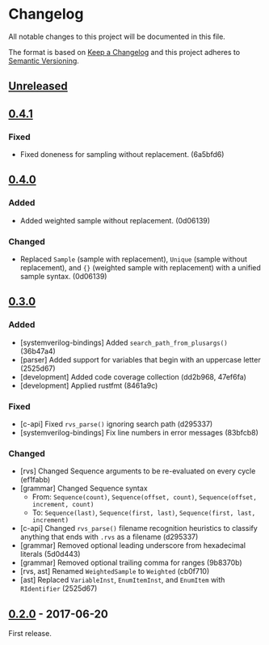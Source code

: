 # Changelog

All notable changes to this project will be documented in this file.

The format is based on [Keep a Changelog](http://keepachangelog.com/en/1.0.0/)
and this project adheres to [Semantic Versioning](http://semver.org/spec/v2.0.0.html).

## [Unreleased]

## [0.4.1]

### Fixed

* Fixed doneness for sampling without replacement. (6a5bfd6)

## [0.4.0]

### Added

* Added weighted sample without replacement. (0d06139)

### Changed

* Replaced `Sample` (sample with replacement), `Unique` (sample without
  replacement), and `{}` (weighted sample with replacement) with a unified
  sample syntax. (0d06139)

## [0.3.0]

### Added

* [systemverilog-bindings] Added `search_path_from_plusargs()` (36b47a4)
* [parser] Added support for variables that begin with an uppercase
  letter (2525d67)
* [development] Added code coverage collection (dd2b968, 47ef6fa)
* [development] Applied rustfmt (8461a9c)

### Fixed

* [c-api] Fixed `rvs_parse()` ignoring search path (d295337)
* [systemverilog-bindings] Fix line numbers in error messages (83bfcb8)

### Changed

* [rvs] Changed Sequence arguments to be re-evaluated on every cycle (ef1fabb)
* [grammar] Changed Sequence syntax
  * From: `Sequence(count)`, `Sequence(offset, count)`, `Sequence(offset,
    increment, count)`
  * To: `Sequence(last)`, `Sequence(first, last)`, `Sequence(first, last,
    increment)`
* [c-api] Changed `rvs_parse()` filename recognition heuristics to classify
  anything that ends with `.rvs` as a filename (d295337)
* [grammar] Removed optional leading underscore from hexadecimal
  literals (5d0d443)
* [grammar] Removed optional trailing comma for ranges (9b8370b)
* [rvs, ast] Renamed `WeightedSample` to `Weighted` (cb0f710)
* [ast] Replaced `VariableInst`, `EnumItemInst`, and `EnumItem` with
  `RIdentifier` (2525d67)

## [0.2.0] - 2017-06-20

First release.

[Unreleased]: https://github.com/rfdonnelly/rvs/compare/v0.4.1...HEAD
[0.4.1]: https://github.com/rfdonnelly/rvs/compare/v0.4.0...v0.4.1
[0.4.0]: https://github.com/rfdonnelly/rvs/compare/v0.3.0...v0.4.0
[0.3.0]: https://github.com/rfdonnelly/rvs/compare/v0.2.0...v0.3.0
[0.2.0]: https://github.com/rfdonnelly/rvs/tree/v0.2.0
